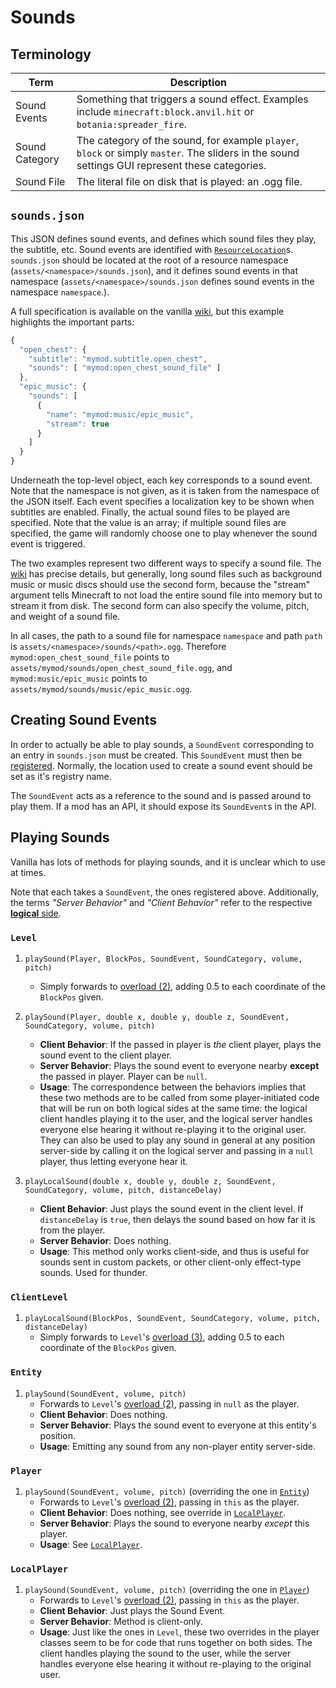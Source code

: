 Sounds
======

Terminology
-----------

| Term | Description |
|----------------|----------------|
|  Sound Events  | Something that triggers a sound effect. Examples include `minecraft:block.anvil.hit` or `botania:spreader_fire`. |
| Sound Category | The category of the sound, for example `player`, `block` or simply `master`. The sliders in the sound settings GUI represent these categories. |
|   Sound File   | The literal file on disk that is played: an .ogg file. |

`sounds.json`
-------------

This JSON defines sound events, and defines which sound files they play, the subtitle, etc. Sound events are identified with [`ResourceLocation`][loc]s. `sounds.json` should be located at the root of a resource namespace (`assets/<namespace>/sounds.json`), and it defines sound events in that namespace (`assets/<namespace>/sounds.json` defines sound events in the namespace `namespace`.).

A full specification is available on the vanilla [wiki][], but this example highlights the important parts:

```js
{
  "open_chest": {
    "subtitle": "mymod.subtitle.open_chest",
    "sounds": [ "mymod:open_chest_sound_file" ]
  },
  "epic_music": {
    "sounds": [
      {
        "name": "mymod:music/epic_music",
        "stream": true
      }
    ]
  }
}
```

Underneath the top-level object, each key corresponds to a sound event. Note that the namespace is not given, as it is taken from the namespace of the JSON itself. Each event specifies a localization key to be shown when subtitles are enabled. Finally, the actual sound files to be played are specified. Note that the value is an array; if multiple sound files are specified, the game will randomly choose one to play whenever the sound event is triggered.

The two examples represent two different ways to specify a sound file. The [wiki][] has precise details, but generally, long sound files such as background music or music discs should use the second form, because the "stream" argument tells Minecraft to not load the entire sound file into memory but to stream it from disk. The second form can also specify the volume, pitch, and weight of a sound file.

In all cases, the path to a sound file for namespace `namespace` and path `path` is `assets/<namespace>/sounds/<path>.ogg`. Therefore `mymod:open_chest_sound_file` points to `assets/mymod/sounds/open_chest_sound_file.ogg`, and `mymod:music/epic_music` points to `assets/mymod/sounds/music/epic_music.ogg`.

Creating Sound Events
---------------------

In order to actually be able to play sounds, a `SoundEvent` corresponding to an entry in `sounds.json` must be created. This `SoundEvent` must then be [registered][registration]. Normally, the location used to create a sound event should be set as it's registry name.

The `SoundEvent` acts as a reference to the sound and is passed around to play them. If a mod has an API, it should expose its `SoundEvent`s in the API.

Playing Sounds
--------------

Vanilla has lots of methods for playing sounds, and it is unclear which to use at times.

Note that each takes a `SoundEvent`, the ones registered above. Additionally, the terms *"Server Behavior"* and *"Client Behavior"* refer to the respective [**logical** side][sides].

### `Level`

1. <a name="level-playsound-pbecvp"></a> `playSound(Player, BlockPos, SoundEvent, SoundCategory, volume, pitch)`
    - Simply forwards to [overload (2)](#level-playsound-pxyzecvp), adding 0.5 to each coordinate of the `BlockPos` given.

2. <a name="level-playsound-pxyzecvp"></a> `playSound(Player, double x, double y, double z, SoundEvent, SoundCategory, volume, pitch)`
    - **Client Behavior**: If the passed in player is *the* client player, plays the sound event to the client player.
    - **Server Behavior**: Plays the sound event to everyone nearby **except** the passed in player. Player can be `null`.
    - **Usage**: The correspondence between the behaviors implies that these two methods are to be called from some player-initiated code that will be run on both logical sides at the same time: the logical client handles playing it to the user, and the logical server handles everyone else hearing it without re-playing it to the original user. They can also be used to play any sound in general at any position server-side by calling it on the logical server and passing in a `null` player, thus letting everyone hear it.

3. <a name="level-playsound-xyzecvpd"></a> `playLocalSound(double x, double y, double z, SoundEvent, SoundCategory, volume, pitch, distanceDelay)`
    - **Client Behavior**: Just plays the sound event in the client level. If `distanceDelay` is `true`, then delays the sound based on how far it is from the player.
    - **Server Behavior**: Does nothing.
    - **Usage**: This method only works client-side, and thus is useful for sounds sent in custom packets, or other client-only effect-type sounds. Used for thunder.

### `ClientLevel`

1. <a name="clientlevel-playsound-becvpd"></a> `playLocalSound(BlockPos, SoundEvent, SoundCategory, volume, pitch, distanceDelay)`
    - Simply forwards to `Level`'s [overload (3)](#level-playsound-xyzecvpd), adding 0.5 to each coordinate of the `BlockPos` given.

### `Entity`

1. <a name="entity-playsound-evp"></a> `playSound(SoundEvent, volume, pitch)`
    - Forwards to `Level`'s [overload (2)](#level-playsound-pxyzecvp), passing in `null` as the player.
    - **Client Behavior**: Does nothing.
    - **Server Behavior**: Plays the sound event to everyone at this entity's position.
    - **Usage**: Emitting any sound from any non-player entity server-side.

### `Player`

1. <a name="player-playsound-evp"></a> `playSound(SoundEvent, volume, pitch)` (overriding the one in [`Entity`](#entity-playsound-evp))
    - Forwards to `Level`'s [overload (2)](#level-playsound-pxyzecvp), passing in `this` as the player.
    - **Client Behavior**: Does nothing, see override in [`LocalPlayer`](#localplayer-playsound-evp).
    - **Server Behavior**: Plays the sound to everyone nearby *except* this player.
    - **Usage**: See [`LocalPlayer`](#localplayer-playsound-evp).

### `LocalPlayer`

1. <a name="localplayer-playsound-evp"></a> `playSound(SoundEvent, volume, pitch)` (overriding the one in [`Player`](#player-playsound-evp))
    - Forwards to `Level`'s [overload (2)](#level-playsound-pxyzecvp), passing in `this` as the player.
    - **Client Behavior**: Just plays the Sound Event.
    - **Server Behavior**: Method is client-only.
    - **Usage**: Just like the ones in `Level`, these two overrides in the player classes seem to be for code that runs together on both sides. The client handles playing the sound to the user, while the server handles everyone else hearing it without re-playing to the original user.

[loc]: ../concepts/resources.md#resourcelocation
[wiki]: https://minecraft.gamepedia.com/Sounds.json
[registration]: ../concepts/registries.md#methods-for-registering
[sides]: ../concepts/sides.md
